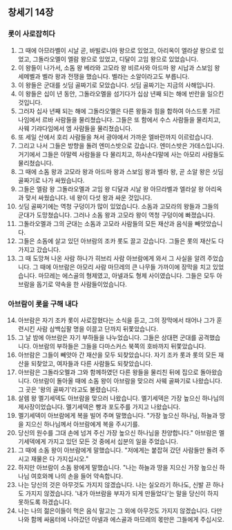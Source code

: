 ## 창세기 14장

### 롯이 사로잡히다
1. 그 때에 아므라벨이 시날 곧, 바빌로니아 왕으로 있었고, 아리옥이 엘라살 왕으로 있었고, 그돌라오멜이 엘람 왕으로 있었고, 디달이 고임 왕으로 있었습니다.
2. 이 왕들이 나가서, 소돔 왕 베라와 고모라 왕 비르사와 아드마 왕 시납과 스보임 왕 세메벨과 벨라 왕과 전쟁을 했습니다. 벨라는 소알이라고도 부릅니다.
3. 이 왕들은 군대를 싯딤 골짜기로 모았습니다. 싯딤 골짜기는 지금의 사해입니다.
4. 이 왕들은 십이 년 동안, 그돌라오멜을 섬기다가 십삼 년째 되는 해에 반란을 일으킨 것입니다.
5. 그러자 십사 년째 되는 해에 그돌라오멜은 다른 왕들과 힘을 합하여 아스드롯 가르나임에서 르바 사람들을 물리쳤습니다. 그들은 또 함에서 수스 사람들을 물리치고, 사웨 기랴다임에서 엠 사람들을 물리쳤습니다.
6. 또 세일 산에서 호리 사람들을 쳐서 광야에서 가까운 엘바란까지 이르렀습니다.
7. 그리고 나서 그들은 방향을 돌려 엔미스밧으로 갔습니다. 엔미스밧은 가데스입니다. 거기에서 그들은 아말렉 사람들을 다 물리치고, 하사손다말에 사는 아모리 사람들도 물리쳤습니다.
8. 그 때에 소돔 왕과 고모라 왕과 아드마 왕과 스보임 왕과 벨라 왕, 곧 소알 왕은 싯딤 골짜기로 나가 싸웠습니다.
9. 그들은 엘람 왕 그돌라오멜과 고임 왕 디달과 시날 왕 아므라벨과 엘라살 왕 아리옥과 맞서 싸웠습니다. 네 왕이 다섯 왕과 싸운 것입니다.
10. 싯딤 골짜기에는 역청 구덩이가 많이 있었습니다. 소돔과 고모라의 왕들과 그들의 군대가 도망쳤습니다. 그러나 소돔 왕과 고모라 왕이 역청 구덩이에 빠졌습니다.
11. 그돌라오멜과 그의 군대는 소돔과 고모라 사람들의 모든 재산과 음식을 빼앗았습니다.
12. 그들은 소돔에 살고 있던 아브람의 조카 롯도 끌고 갔습니다. 그들은 롯의 재산도 다 가지고 갔습니다.
13. 그 때 도망쳐 나온 사람 하나가 히브리 사람 아브람에게 와서 그 사실을 알려 주었습니다. 그 때에 아브람은 아모리 사람 마므레의 큰 나무들 가까이에 장막을 치고 있었습니다. 마므레는 에스골의 형제였고, 아넬과도 형제 사이였습니다. 그들은 모두 아브람을 돕기로 약속을 한 사람들이었습니다.
### 아브람이 롯을 구해 내다
14. 아브람은 자기 조카 롯이 사로잡혔다는 소식을 듣고, 그의 장막에서 태어나 그가 훈련시킨 사람 삼백십팔 명을 이끌고 단까지 뒤쫓았습니다.
15. 그 날 밤에 아브람은 자기 부하들을 나누었습니다. 그들은 상대편 군대를 공격했습니다. 아브람의 부하들은 그들을 다마스커스 북쪽의 호바까지 뒤쫓았습니다.
16. 아브람은 그들이 빼앗아 간 재산을 모두 되찾았습니다. 자기 조카 롯과 롯의 모든 재산을 되찾았고, 여자들과 다른 사람들도 되찾았습니다.
17. 아브람은 그돌라오멜과 그와 함께하였던 다른 왕들을 물리친 뒤에 집으로 돌아왔습니다. 아브람이 돌아올 때에 소돔 왕이 아브람을 맞으러 사웨 골짜기로 나왔습니다. 그 곳은 '왕의 골짜기'라고도 불렸습니다.
18. 살렘 왕 멜기세덱도 아브람을 맞으러 나왔습니다. 멜기세덱은 가장 높으신 하나님의 제사장이었습니다. 멜기세덱은 빵과 포도주를 가지고 나왔습니다.
19. 멜기세덱이 아브람에게 복을 빌어 주며 말했습니다. "가장 높으신 하나님, 하늘과 땅을 지으신 하나님께서 아브람에게 복을 주시기를.
20. 당신의 원수를 그대 손에 넘겨 주신 가장 높으신 하나님을 찬양합니다." 아브람은 멜기세덱에게 가지고 있던 모든 것 중에서 십분의 일을 주었습니다.
21. 그 때에 소돔 왕이 아브람에게 말했습니다. "저에게는 붙잡혀 갔던 사람들만 돌려 주시고 재물은 다 가지십시오."
22. 하지만 아브람이 소돔 왕에게 말했습니다. "나는 하늘과 땅을 지으신 가장 높으신 하나님 여호와께 나의 손을 들어 약속합니다.
23. 나는 당신의 것은 아무것도 가지지 않겠습니다. 나는 실오라기 하나도, 신발 끈 하나도 가지지 않겠습니다. '내가 아브람을 부자가 되게 만들었다'는 말을 당신이 하지 못하도록 하겠습니다.
24. 나는 나의 젊은이들이 먹은 음식 말고는 그 외에 아무것도 가지지 않겠습니다. 다만 나와 함께 싸움터에 나아갔던 아넬과 에스골과 마므레의 몫만은 그들에게 주십시오.